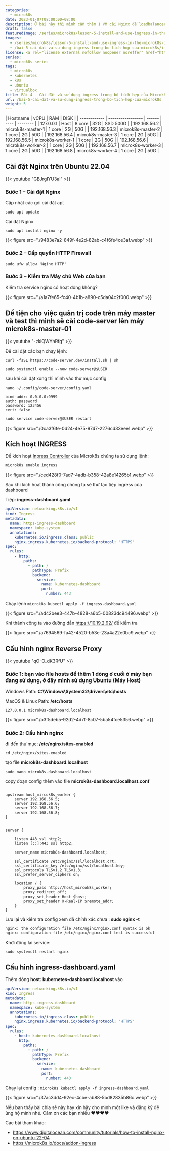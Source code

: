```yaml
---
categories:
  - microk8s
date: 2023-01-07T08:00:00+08:00
description: Ở bài này thì mình cần thêm 1 VM cài Nginx để loadbalancer ở đây mình sẽ tạo thêm 1 VM ubuntu 22.04
draft: false
featuredImage: /series/microk8s/lesson-5-install-and-use-ingress-in-the-microk8s-integrator.webp
images:
  - /series/microk8s/lesson-5-install-and-use-ingress-in-the-microk8s-integrator.webp
  - /bai-5-cai-dat-va-su-dung-ingress-trong-bo-tich-hop-cua-microk8s/images/index.png
license: <a rel="license external nofollow noopener noreffer" href="https://creativecommons.org/licenses/by-nc/4.0/" target="_blank">CC BY-NC 4.0</a>
series:
  - microk8s-series
tags:
  - microk8s
  - kubernetes
  - k8s
  - ubuntu
  - virtualbox
title: Bài 4 - Cài đặt và sử dụng ingress trong bộ tích hợp của Microk8s
url: /bai-5-cai-dat-va-su-dung-ingress-trong-bo-tich-hop-cua-microk8s
weight: 5
---
```


| Hostname     | vCPU              | RAM    | DISK |
| ------------ | ----------------- | ------ | ---- | -------- |
| 127.0.0.1    | Host              | 8 core | 32G  | SSD 500G |
| 192.168.56.2 | microk8s-master-1 | 1 core | 2G   | 50G      |
| 192.168.56.3 | microk8s-master-2 | 1 core | 2G   | 50G      |
| 192.168.56.4 | microk8s-master-3 | 1 core | 2G   | 50G      |
| 192.168.56.5 | microk8s-worker-1 | 1 core | 2G   | 50G      |
| 192.168.56.6 | microk8s-worker-2 | 1 core | 2G   | 50G      |
| 192.168.56.7 | microk8s-worker-3 | 1 core | 2G   | 50G      |
| 192.168.56.8 | microk8s-worker-4 | 1 core | 2G   | 50G      |

## Cài đặt Nginx trên Ubuntu 22.04

{{< youtube "GBJrgIYU3aI" >}}

### Bước 1 – Cài đặt Nginx

Cập nhật các gói cài đặt apt

```nginx
sudo apt update
```

Cài đặt Nginx

```nginx
sudo apt install nginx -y
```

{{< figure src="./9483e7a2-849f-4e2d-82ab-c4f6fe4ce3af.webp" >}}

### Bước 2 – Cấp quyền HTTP Firewall

```shell
sudo ufw allow 'Nginx HTTP'
```

### Bước 3 – Kiểm tra Máy chủ Web của bạn

Kiểm tra service nginx có hoạt đông không?

{{< figure src="./a1a7fe65-fc40-4b1b-a890-c5da04c2f000.webp" >}}

## Để tiện cho việc quản trị code trên máy master và test thì mình sẽ cài code-server lên máy microk8s-master-01

{{< youtube "-zkiQWYhRfg" >}}

Để cài đặt các bạn chạy lệnh:

```nginx
curl -fsSL https://code-server.dev/install.sh | sh

sudo systemctl enable --now code-server@$USER

```

sau khi cài đặt xong thì mình vào thư mục config

```nginx
nano ~/.config/code-server/config.yaml

bind-addr: 0.0.0.0:9999
auth: password
password: 123456
cert: false

sudo service code-server@$USER restart

```

{{< figure src="./0ca3f6fe-0d24-4e75-9747-2276cd33eee1.webp" >}}

## Kích hoạt INGRESS

Để kích hoạt [Inpress Controller](https://github.com/kubernetes/ingress-nginx) của Microk8s chúng ta sử dụng lệnh:

```nginx
microk8s enable ingress
```

{{< figure src="./ced428f0-7ad7-4adb-b358-42a8e14265b1.webp" >}}

Sau khi kích hoạt thành công chúng ta sẽ thử tạo tiệp ingress của dashboard

Tiệp: **ingress-dashboard.yaml**

```yaml
apiVersion: networking.k8s.io/v1
kind: Ingress
metadata:
  name: https-ingress-dashboard
  namespace: kube-system
  annotations:
    kubernetes.io/ingress.class: public
    nginx.ingress.kubernetes.io/backend-protocol: "HTTPS"
spec:
  rules:
    - http:
        paths:
          - path: /
            pathType: Prefix
            backend:
              service:
                name: kubernetes-dashboard
                port:
                  number: 443
```

Chạy lệnh `microk8s kubectl apply -f ingress-dashboard.yaml`

{{< figure src="./ad42bee3-447b-4828-a6b5-00823dc94496.webp" >}}

Khi thành công ta vào đường dẫn https://10.19.2.92/ để kiểm tra

{{< figure src="./a7694569-fa42-4520-b53e-23a4a22e0bc9.webp" >}}

## Cấu hình nginx Reverse Proxy

{{< youtube "qO-O_dK3RfU" >}}

### Bước 1: bạn vào file hosts để thêm 1 dòng ở cuối ở máy bạn đang sử dụng, ở đây mình sử dụng Ubuntu (Máy Host)

Windows Path: **C:\Windows\System32\drivers\etc\hosts**

MacOS & Linux Path: **/etc/hosts**

```nginx
127.0.0.1 microk8s-dashboard.localhost
```

{{< figure src="./b3f5deb5-92d2-4d7f-8c07-5ba54fce5356.webp" >}}

### Bước 2: Cấu hình nginx

đi đến thư mục: **/etc/nginx/sites-enabled**

```nginx
cd /etc/nginx/sites-enabled
```

tạo file **microk8s-dashboard.localhost**

```nginx
sudo nano microk8s-dashboard.localhost
```

copy đoạn config thêm vào file **microk8s-dashboard.localhost.conf**

```nginx

upstream host_mircok8s_worker {
    server 192.168.56.5;
    server 192.168.56.6;
    server 192.168.56.7;
    server 192.168.56.8;
}


server {

    listen 443 ssl http2;
    listen [::]:443 ssl http2;

    server_name microk8s-dashboard.localhost;

    ssl_certificate /etc/nginx/ssl/localhost.crt;
    ssl_certificate_key /etc/nginx/ssl/localhost.key;
    ssl_protocols TLSv1.2 TLSv1.3;
    ssl_prefer_server_ciphers on;

    location / {
        proxy_pass http://host_mircok8s_worker;
        proxy_redirect off;
        proxy_set_header Host $host;
        proxy_set_header X-Real-IP $remote_addr;
    }
}
```

Lưu lại và kiểm tra config xem đã chính xác chưa : **sudo nginx -t**

```nginx
nginx: the configuration file /etc/nginx/nginx.conf syntax is ok
nginx: configuration file /etc/nginx/nginx.conf test is successful
```

Khởi động lại service:

```nginx
sudo systemctl restart nginx
```

## Cấu hình ingress-dashboard.yaml

Thêm dòng **host: kubernetes-dashboard.localhost** vào

```yaml
apiVersion: networking.k8s.io/v1
kind: Ingress
metadata:
  name: https-ingress-dashboard
  namespace: kube-system
  annotations:
    kubernetes.io/ingress.class: public
    nginx.ingress.kubernetes.io/backend-protocol: "HTTPS"
spec:
  rules:
    - host: kubernetes-dashboard.localhost
      http:
        paths:
          - path: /
            pathType: Prefix
            backend:
              service:
                name: kubernetes-dashboard
                port:
                  number: 443
```

Chạy lại config : `microk8s kubectl apply -f ingress-dashboard.yaml`

{{< figure src="./37ac3dd4-92ec-4cbe-ab88-5bd82835b86c.webp" >}}

Nếu bạn thấy bài chia sẽ này hay xin hãy cho mình một like và đăng ký để ủng hộ mình nhé. Cảm ơn các bạn nhiều ♥️♥️♥️♥️

Các bài tham khảo:

- https://www.digitalocean.com/community/tutorials/how-to-install-nginx-on-ubuntu-22-04
- https://microk8s.io/docs/addon-ingress
